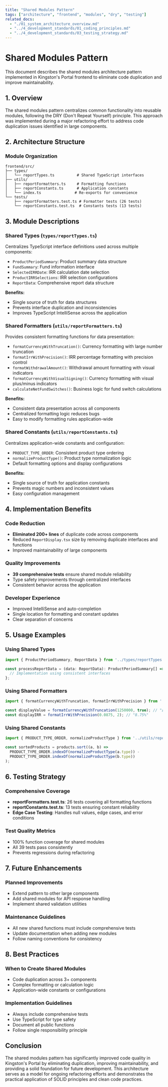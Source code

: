 ```yaml
---
title: "Shared Modules Pattern"
tags: ["architecture", "frontend", "modules", "dry", "testing"]
related_docs:
  - "./01_system_architecture_overview.md"
  - "../4_development_standards/01_coding_principles.md"
  - "../4_development_standards/03_testing_strategy.md"
---
```

# Shared Modules Pattern

This document describes the shared modules architecture pattern implemented in Kingston's Portal frontend to eliminate code duplication and improve maintainability.

## 1. Overview

The shared modules pattern centralizes common functionality into reusable modules, following the DRY (Don't Repeat Yourself) principle. This approach was implemented during a major refactoring effort to address code duplication issues identified in large components.

## 2. Architecture Structure

### Module Organization
```
frontend/src/
├── types/
│   └── reportTypes.ts          # Shared TypeScript interfaces
├── utils/
│   ├── reportFormatters.ts     # Formatting functions
│   ├── reportConstants.ts      # Application constants
│   └── index.ts               # Re-exports for convenience
└── tests/
    ├── reportFormatters.test.ts # Formatter tests (26 tests)
    └── reportConstants.test.ts  # Constants tests (13 tests)
```

## 3. Module Descriptions

### Shared Types (`types/reportTypes.ts`)
Centralizes TypeScript interface definitions used across multiple components:
- `ProductPeriodSummary`: Product summary data structure
- `FundSummary`: Fund information interface
- `SelectedIRRDate`: IRR calculation date selection
- `ProductIRRSelections`: IRR selection configurations
- `ReportData`: Comprehensive report data structure

**Benefits:**
- Single source of truth for data structures
- Prevents interface duplication and inconsistencies
- Improves TypeScript IntelliSense across the application

### Shared Formatters (`utils/reportFormatters.ts`)
Provides consistent formatting functions for data presentation:
- `formatCurrencyWithTruncation()`: Currency formatting with large number truncation
- `formatIrrWithPrecision()`: IRR percentage formatting with precision control
- `formatWithdrawalAmount()`: Withdrawal amount formatting with visual indicators
- `formatCurrencyWithVisualSigning()`: Currency formatting with visual plus/minus indicators
- `calculateNetFundSwitches()`: Business logic for fund switch calculations

**Benefits:**
- Consistent data presentation across all components
- Centralized formatting logic reduces bugs
- Easy to modify formatting rules application-wide

### Shared Constants (`utils/reportConstants.ts`)
Centralizes application-wide constants and configuration:
- `PRODUCT_TYPE_ORDER`: Consistent product type ordering
- `normalizeProductType()`: Product type normalization logic
- Default formatting options and display configurations

**Benefits:**
- Single source of truth for application constants
- Prevents magic numbers and inconsistent values
- Easy configuration management

## 4. Implementation Benefits

### Code Reduction
- **Eliminated 200+ lines** of duplicate code across components
- Reduced `ReportDisplay.tsx` size by removing duplicate interfaces and functions
- Improved maintainability of large components

### Quality Improvements
- **39 comprehensive tests** ensure shared module reliability
- Type safety improvements through centralized interfaces
- Consistent behavior across the application

### Developer Experience
- Improved IntelliSense and auto-completion
- Single location for formatting and constant updates
- Clear separation of concerns

## 5. Usage Examples

### Using Shared Types
```typescript
import { ProductPeriodSummary, ReportData } from '../types/reportTypes';

const processReportData = (data: ReportData): ProductPeriodSummary[] => {
  // Implementation using consistent interfaces
};
```

### Using Shared Formatters
```typescript
import { formatCurrencyWithTruncation, formatIrrWithPrecision } from '../utils/reportFormatters';

const displayValue = formatCurrencyWithTruncation(1250000, true); // "£1.25M"
const displayIRR = formatIrrWithPrecision(0.0875, 2); // "8.75%"
```

### Using Shared Constants
```typescript
import { PRODUCT_TYPE_ORDER, normalizeProductType } from '../utils/reportConstants';

const sortedProducts = products.sort((a, b) => 
  PRODUCT_TYPE_ORDER.indexOf(normalizeProductType(a.type)) -
  PRODUCT_TYPE_ORDER.indexOf(normalizeProductType(b.type))
);
```

## 6. Testing Strategy

### Comprehensive Coverage
- **reportFormatters.test.ts**: 26 tests covering all formatting functions
- **reportConstants.test.ts**: 13 tests ensuring constant reliability
- **Edge Case Testing**: Handles null values, edge cases, and error conditions

### Test Quality Metrics
- 100% function coverage for shared modules
- All 39 tests pass consistently
- Prevents regressions during refactoring

## 7. Future Enhancements

### Planned Improvements
- Extend pattern to other large components
- Add shared modules for API response handling
- Implement shared validation utilities

### Maintenance Guidelines
- All new shared functions must include comprehensive tests
- Update documentation when adding new modules
- Follow naming conventions for consistency

## 8. Best Practices

### When to Create Shared Modules
- Code duplication across 3+ components
- Complex formatting or calculation logic
- Application-wide constants or configurations

### Implementation Guidelines
- Always include comprehensive tests
- Use TypeScript for type safety
- Document all public functions
- Follow single responsibility principle

## Conclusion

The shared modules pattern has significantly improved code quality in Kingston's Portal by eliminating duplication, improving maintainability, and providing a solid foundation for future development. This architecture serves as a model for ongoing refactoring efforts and demonstrates the practical application of SOLID principles and clean code practices. 